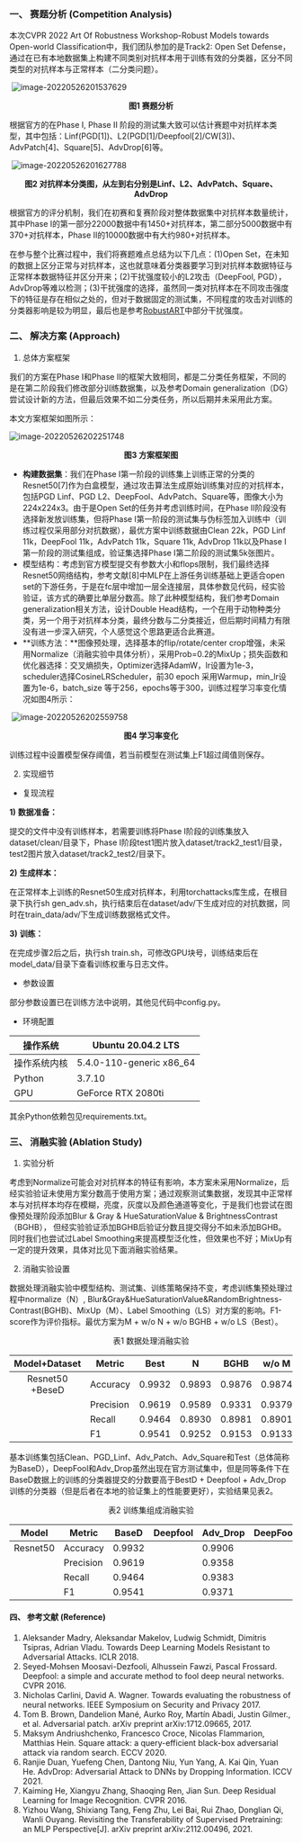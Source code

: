 ### **一、**    **赛题分析** (Competition Analysis)

本次CVPR 2022 Art Of Robustness Workshop-Robust Models towards Open-world Classification中，我们团队参加的是Track2: Open Set Defense，通过在已有本地数据集上构建不同类别对抗样本用于训练有效的分类器，区分不同类型的对抗样本与正常样本（二分类问题）。

​                               ![image-20220526201537629](img\image-20220526201537629.png)

<center><b>图1 赛题分析</b></center>

根据官方的在Phase I, Phase II 阶段的测试集大致可以估计赛题中对抗样本类型，其中包括：Linf(PGD[1])、L2(PGD[1]/Deepfool[2]/CW[3])、AdvPatch[4]、Square[5]、AdvDrop[6]等。

​         ![image-20220526201627788](img\image-20220526201627788.png)

<center><b>图2 对抗样本分类图，从左到右分别是Linf、L2、AdvPatch、Square、AdvDrop</b></center>

根据官方的评分机制，我们在初赛和复赛阶段对整体数据集中对抗样本数量统计，其中Phase I的第一部分22000数据中有1450+对抗样本，第二部分5000数据中有370+对抗样本，Phase II的10000数据中有大约980+对抗样本。

在参与整个比赛过程中，我们将赛题难点总结为以下几点：(1)Open Set，在未知的数据上区分正常与对抗样本，这也就意味着分类器要学习到对抗样本数据特征与正常样本数据特征并区分开来；(2)干扰强度较小的L2攻击（DeepFool, PGD），AdvDrop等难以检测；(3)干扰强度的选择，虽然同一类对抗样本在不同攻击强度下的特征是存在相似之处的，但对于数据固定的测试集，不同程度的攻击对训练的分类器影响是较为明显，最后也是参考[RobustART](http://robust.art/)中部分干扰强度。

### **二、**     **解决方案** (Approach)

1. 总体方案框架

我们的方案在Phase I和Phase II的框架大致相同，都是二分类任务框架，不同的是在第二阶段我们修改部分训练数据集，以及参考Domain generalization（DG）尝试设计新的方法，但最后效果不如二分类任务，所以后期并未采用此方案。

本文方案框架如图所示：

![image-20220526202251748](img\image-20220526202251748.png)

 

<center><b>图3 方案框架图</b></center>

- **构建数据集**：我们在Phase I第一阶段的训练集上训练正常的分类的Resnet50[7]作为白盒模型，通过攻击算法生成原始训练集对应的对抗样本，包括PGD Linf、PGD L2、DeepFool、AdvPatch、Square等，图像大小为224x224x3。由于是Open Set的任务并考虑训练时间，在Phase II阶段没有选择新发放训练集，但将Phase I第一阶段的测试集与伪标签加入训练中（训练过程仅采用部分对抗数据），最优方案中训练数据由Clean 22k，PGD Linf 11k，DeepFool 11k，AdvPatch 11k，Square 11k, AdvDrop 11k以及Phase I第一阶段的测试集组成，验证集选择Phase I第二阶段的测试集5k张图片。
- 模型结构：考虑到官方模型提交有参数大小和flops限制，我们最终选择Resnet50网络结构，参考文献[8]中MLP在上游任务训练基础上更适合open set的下游任务，于是在fc层中增加一层全连接层，具体参数见代码，经实验验证，该方式的确要比单层分数高。除了此种模型结构，我们参考Domain generalization相关方法，设计Double Head结构，一个在用于动物种类分类，另一个用于对抗样本分类，最终分数与二分类接近，但后期时间精力有限没有进一步深入研究，个人感觉这个思路更适合此赛道。
- **训练方法：**图像预处理，选择基本的flip/rotate/center crop增强，未采用Normalize（消融实验中具体分析），采用Prob=0.2的MixUp；损失函数和优化器选择：交叉熵损失，Optimizer选择AdamW，lr设置为1e-3，scheduler选择CosineLRScheduler，前30 epoch 采用Warmup，min_lr设置为1e-6，batch_size 等于256，epochs等于300，训练过程学习率变化情况如图4所示：

​                                                          ![image-20220526202559758](img\image-20220526202559758.png)

<center><b>图4 学习率变化</b></center>

训练过程中设置模型保存阈值，若当前模型在测试集上F1超过阈值则保存。

2. 实现细节

- 复现流程

**1)**  **数据准备：**

提交的文件中没有训练样本，若需要训练将Phase I阶段的训练集放入dataset/clean/目录下，Phase I阶段test1图片放入dataset/track2_test1/目录，test2图片放入dataset/track2_test2/目录下。

**2)**  **生成样本：**

在正常样本上训练的Resnet50生成对抗样本，利用torchattacks库生成，在根目录下执行sh gen_adv.sh，执行结束后在dataset/adv/下生成对应的对抗数据，同时在train_data/adv/下生成训练数据格式文件。

**3)**  **训练：**

在完成步骤2后之后，执行sh train.sh，可修改GPU块号，训练结束后在model_data/目录下查看训练权重与日志文件。

- 参数设置

部分参数设置已在训练方法中说明，其他见代码中config.py。

- 环境配置

| 操作系统     | Ubuntu 20.04.2 LTS       |
| ------------ | ------------------------ |
| 操作系统内核 | 5.4.0-110-generic x86_64 |
| Python       | 3.7.10                   |
| GPU          | GeForce RTX 2080ti       |

其余Python依赖包见requirements.txt。

### **三、**    **消融实验** (Ablation Study)

1. 实验分析

考虑到Normalize可能会对对抗样本的特征有影响，本方案未采用Normalize，后经实验验证未使用方案分数高于使用方案；通过观察测试集数据，发现其中正常样本与对抗样本均存在模糊，亮度，灰度以及颜色通道等变化，于是我们也尝试在图像预处理阶段添加Blur & Gray & HueSaturationValue & BrightnessContrast（BGHB）， 但经实验验证添加BGHB后验证分数且提交得分不如未添加BGHB。同时我们也尝试过Label Smoothing来提高模型泛化性，但效果也不好；MixUp有一定的提升效果，具体对比见下面消融实验结果。

2. 消融实验设置

数据处理消融实验中模型结构、测试集、训练策略保持不变，考虑训练集预处理过程中normalize（N）, Blur&Gray&HueSaturationValue&RandomBrightness-Contrast(BGHB)、MixUp（M）、Label Smoothing（LS）对方案的影响。F1-score作为评价指标。最优方案为M + w/o N + w/o BGHB + w/o LS（Best）。

<center>表1 数据处理消融实验</center>

|  Model+Dataset  | Metric    | Best   | N      | BGHB   | w/o M  |   LS   |
| :-------------: | --------- | ------ | ------ | ------ | ------ | :----: |
| Resnet50 +BeseD | Accuracy  | 0.9932 | 0.9893 | 0.9876 | 0.9874 | 0.9858 |
|                 | Precision | 0.9619 | 0.9589 | 0.9331 | 0.9379 | 0.9364 |
|                 | Recall    | 0.9464 | 0.8930 | 0.8981 | 0.8901 | 0.8686 |
|                 | F1        | 0.9541 | 0.9252 | 0.9153 | 0.9133 | 0.9013 |

基本训练集包括Clean、PGD_Linf、Adv_Patch、Adv_Square和Test（总体简称为BaseD），DeepFool和Adv_Drop虽然出现在官方测试集中，但是同等条件下在BaseD数据上的训练的分类器提交的分数要高于BestD + Deepfool + Adv_Drop训练的分类器（但是后者在本地的验证集上的性能要更好），实验结果见表2。

<center>表2 训练集组成消融实验</center>

| Model    | Metric    | BaseD  | Deepfool | Adv_Drop | DeepFool+Adv_Drop |
| -------- | --------- | ------ | -------- | -------- | ----------------- |
| Resnet50 | Accuracy  | 0.9932 |          | 0.9906   |                   |
|          | Precision | 0.9619 |          | 0.9358   |                   |
|          | Recall    | 0.9464 |          | 0.9383   |                   |
|          | F1        | 0.9541 |          | 0.9371   |                   |

#### **四、**    **参考文献** **(**Reference**)**

1.  Aleksander Madry, Aleksandar Makelov, Ludwig Schmidt, Dimitris Tsipras, Adrian Vladu. Towards Deep Learning Models Resistant to Adversarial Attacks. ICLR 2018. 
2.  Seyed-Mohsen Moosavi-Dezfooli, Alhussein Fawzi, Pascal Frossard. Deepfool: a simple and accurate method to fool deep neural networks. CVPR 2016.
3.  Nicholas Carlini, David A. Wagner. Towards evaluating the robustness of neural networks. IEEE Symposium on Security and Privacy 2017.
4. Tom B. Brown, Dandelion Mané, Aurko Roy, Martín Abadi, Justin Gilmer., et al. Adversarial patch. arXiv preprint arXiv:1712.09665, 2017.
5.  Maksym Andriushchenko, Francesco Croce, Nicolas Flammarion, Matthias Hein. Square attack: a query-efficient black-box adversarial attack via random search. ECCV 2020.
6. Ranjie Duan, Yuefeng Chen, Dantong Niu, Yun Yang, A. Kai Qin, Yuan He. AdvDrop: Adversarial Attack to DNNs by Dropping Information. ICCV 2021.
7. Kaiming He, Xiangyu Zhang, Shaoqing Ren, Jian Sun. Deep Residual Learning for Image Recognition. CVPR 2016.
8.  Yizhou Wang, Shixiang Tang, Feng Zhu, Lei Bai, Rui Zhao, Donglian Qi, Wanli Ouyang. Revisiting the Transferability of Supervised Pretraining: an MLP Perspective[J]. arXiv preprint arXiv:2112.00496, 2021.
